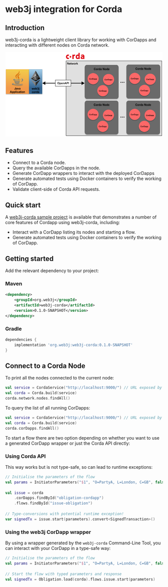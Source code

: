 web3j integration for Corda
===========================

## Introduction

web3j-corda is a lightweight client library for working with CorDapps and interacting with different nodes on Corda network.

![web3j-corda Network](docs/img/web3j-corda.png)

## Features
* Connect to a Corda node.
* Query the available CorDapps in the node.
* Generate CorDapp wrappers to interact with the deployed CorDapps
* Generate automated tests using Docker containers to verify the working of CorDapp. 
* Validate client-side of Corda API requests.


## Quick start

A [web3j-corda sample project](https://gitlab.com/web3j/corda-samples) is available that demonstrates a number of core features of Cordapp using web3j-corda, including:
* Interact with a CorDapp listing its nodes and starting a flow.
* Generate automated tests using Docker containers to verify the working of CorDapp. 

## Getting started

Add the relevant dependency to your project:

### Maven

```xml
<dependency>
    <groupId>org.web3j</groupId>
    <artifactId>web3j-corda</artifactId>
    <version>0.1.0-SNAPSHOT</version>
</dependency>
```

### Gradle

```groovy
dependencies {
    implementation 'org.web3j:web3j-corda:0.1.0-SNAPSHOT'
}
```

## Connect to a Corda Node

To print all the nodes connected to the current node:

```kotlin
val service = CordaService("http://localhost:9000/") // URL exposed by BRAID service
val corda = Corda.build(service)
corda.network.nodes.findAll()
```

To query the list of all running CorDapps:

```kotlin
val service = CordaService("http://localhost:9000/") // URL exposed by BRAID service
val corda = Corda.build(service)
corda.corDapps.findAll()
```

To start a flow there are two option depending on whether you want to use a generated CorDapp wrapper
or just the Corda API directly:

### Using Corda API
This way works but is not type-safe, so can lead to runtime exceptions:
```kotlin
// Initialise the parameters of the flow 
val params = InitiatorParameters("$1", "O=PartyA, L=London, C=GB", false)

val issue = corda
    .corDapps.findById("obligation-cordapp")
    .flows.findById("issue-obligation")

// Type-conversions with potential runtime exception!
var signedTx = issue.start(parameters).convert<SignedTransaction>()
```

### Using the web3j CorDapp wrapper
By using a wrapper generated by the `web3j-corda` Command-Line Tool, 
you can interact with your CorDapp in a type-safe way:
```kotlin
// Initialise the parameters of the flow 
val params = InitiatorParameters("$1", "O=PartyA, L=London, C=GB", false)

// Start the flow with typed parameters and response
val signedTx = Obligation.load(corda).flows.issue.start(parameters)
```
